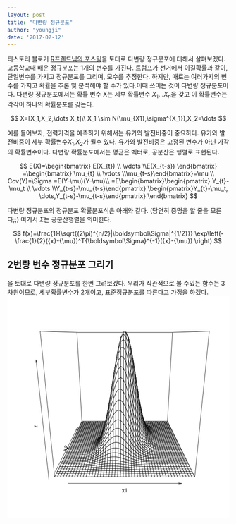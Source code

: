 ```yaml
---
layout: post
title: "다변량 정규분포"
author: "youngji"
date: '2017-02-12'
---
```



티스토리 블로거 [R프렌드님의 포스팅](http://rfriend.tistory.com/233)을 토대로 다변량 정규분포에 대해서 살펴보겠다.고등학교때 배운 정규분포는 1개의 변수를 가진다. 트럼프가 선거에서 이길확률과 같이, 단일변수를 가지고 정규분포를 그리며, 모수를 추정한다. 하지만, 때로는 여러가지의 변수를 가지고 확률을 추론 및 분석해야 할 수가 있다.이때 쓰이는 것이 다변량 정규분포이다. 다변량 정규분포에서는 확률 변수 X는 세부 확률변수 $X_1 \dots X_n$을 갖고 이 확률변수는 각각이 하나의 확률분포를 갖는다.

$$
X=[X_1,X_2,\dots X_t]\\
X_1 \sim N(\mu_{X1},\sigma^{X_1}),X_2=\dots
$$

예를 들어보자, 전력가격을 예측하기 위해서는 유가와 발전비중이 중요하다. 유가와 발전비중이 세부 확률변수$X_1$,$X_2$가 될수 있다. 유가와 발전비중은 고정된 변수가 아닌 가각의 확률변수이다. 다변량 확률분포에서는 평균은 벡터로, 공분산은 행렬로 표현된다.

$$
E(X)=\begin{bmatrix} E(X_{t}) \\ \vdots \\E(X_{t-s}) \end{bmatrix} =\begin{bmatrix} \mu_{t} \\ \vdots \\\mu_{t-s}\end{bmatrix}=\mu \\
Cov(Y)=\Sigma =E(Y-\mu)(Y-\mu)\\
=E\begin{bmatrix}\begin{pmatrix} Y_{t}-\mu_t \\ \vdots \\Y_{t-s}-\mu_{t-s}\end{pmatrix} \begin{pmatrix}Y_{t}-\mu_t, \dots,Y_{t-s}-\mu_{t-s}\end{pmatrix} \end{bmatrix}
$$

다변량 정규분포의 정규분포 확률분포식은 아래와 같다. (당연히 증명을 할 줄을 모른다;;) 여기서 $\Sigma$는 공분산행렬을 의미한다.

$$
f(x)=\frac{1}{\sqrt{(2\pi)^{n/2}|\boldsymbol\Sigma|^{1/2}}}
\exp\left(-\frac{1}{2}({x}-{\mu})^T{\boldsymbol\Sigma}^{-1}({x}-{\mu})
\right)
$$

## 2변량 변수 정규분포 그리기
을 토대로 다변량 정규분포를 한번 그려보겠다. 우리가 직관적으로 볼 수있는 함수는 3차원이므로, 세부확률변수가 2개이고, 표준정규분포를 따른다고 가정을 하겠다.
![plot of chunk multivariate.distribution](/figure/multivariate.distribution-1.png)
